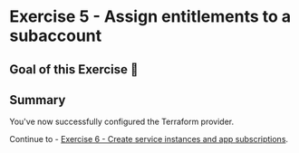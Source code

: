 # Exercise 5 - Assign entitlements to a subaccount

## Goal of this Exercise 🎯


## Summary

You've now successfully configured the Terraform provider.  

Continue to - [Exercise 6 - Create service instances and app subscriptions](../EXERCISE6/README.md).